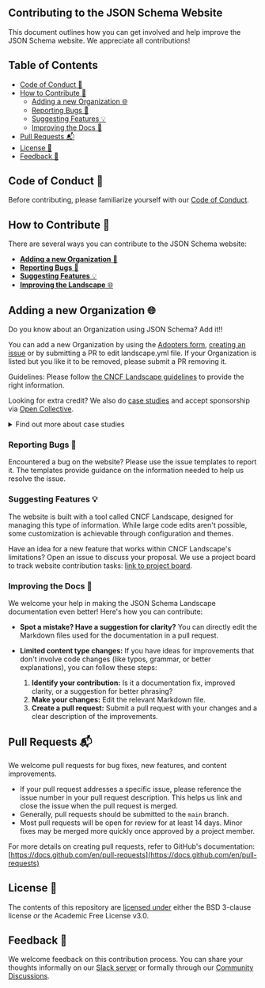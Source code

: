 ## Contributing to the JSON Schema Website

This document outlines how you can get involved and help improve the JSON Schema website. We appreciate all contributions!

## Table of Contents

- [Code of Conduct 📜](#code-of-conduct-)
- [How to Contribute 🚀](#how-to-contribute-)
    - [Adding a new Organization 🌐](#adding-a-new-organization-)
    - [Reporting Bugs 🐞](#reporting-bugs-)
    - [Suggesting Features 💡](#suggesting-features-)
    - [Improving the Docs 🚧](#improving-the-docs-)
- [Pull Requests 📬](#pull-requests-)
- [License 📄](#license-)
- [Feedback 💬](#feedback-)

##  Code of Conduct 📜

Before contributing, please familiarize yourself with our [Code of Conduct](https://github.com/json-schema-org/.github/blob/main/CODE_OF_CONDUCT.md).


##  How to Contribute 🚀

There are several ways you can contribute to the JSON Schema website:

* [**Adding a new Organization** 🐞](#adding-a-new-organization-)
* [**Reporting Bugs** 🐞](#reporting-bugs-)
* [**Suggesting Features** 💡](#suggesting-features-)
* [**Improving the Landscape** 🌐](#improving-the-landscape-)

## Adding a new Organization 🌐

Do you know about an Organization using JSON Schema? Add it!!

You can add a new Organization by using the [Adopters form](https://forms.gle/vyFskw1RshJ55LY46), [creating an issue](https://github.com/json-schema-org/landscape/issues/new?assignees=&labels=Status%3A+triage&projects=&template=add_org.yml&title=%F0%9F%8C%90+Add+new+organisation) or by submitting a PR to edit landscape.yml file. If your Organization is listed but you like it to be removed, please submit a PR removing it.

Guidelines: Please follow [the CNCF Landscape guidelines](https://github.com/cncf/landscapeapp?tab=readme-ov-file#adding-and-managing-landscape-entries) to provide the right information. 

Looking for extra credit? We also do [case studies](https://github.com/orgs/json-schema-org/projects/8/views/2) and accept sponsorship via [Open Collective](https://opencollective.com/json-schema).
<details>
<summary>Find out more about case studies</summary>
If your Organization would like to share more about what you're doing in public, there's a good chance we'd love to collaborate on a case study.

Please reach out to us via [our Slack](https://json-schema.org/slack) or creating a new Issue in this repo.

From experience, these case studies can take some time to develop, write, get approved, and published. It's best if you can find out for sure if you can publish a case study with us as early as possible. If you're at a big organization, you'll likely have to get approval from people who have no idea what you're talking about. Here's some context you can share with them.

By supporting JSON Schema with a case study, you are documenting its success and your smarts in picking it as a solution. JSON Schema case studies help justify the ongoing financial support required to mature, develop, and support the JSON Schema ecosystem. Case studies also demonstrate the strength of the JSON Schema ecosystem in production today. The next case study could be you.
</details>

### Reporting Bugs 🐞

Encountered a bug on the website? Please use the issue templates to report it. The templates provide guidance on the information needed to help us resolve the issue.

### Suggesting Features 💡 

The website is built with a tool called CNCF Landscape, designed for managing this type of information. While large code edits aren't possible, some customization is achievable through configuration and themes.

Have an idea for a new feature that works within CNCF Landscape's limitations? Open an issue to discuss your proposal. We use a project board to track website contribution tasks: [link to project board](https://github.com/orgs/json-schema-org/projects/19).

### Improving the Docs 🚧

We welcome your help in making the JSON Schema Landscape documentation even better! Here's how you can contribute:

* **Spot a mistake? Have a suggestion for clarity?** You can directly edit the Markdown files used for the documentation in a pull request.


* **Limited content type changes:** If you have ideas for improvements that don't involve code changes (like typos, grammar, or better explanations), you can follow these steps:

    1. **Identify your contribution:** Is it a documentation fix, improved clarity, or a suggestion for better phrasing? 
    1. **Make your changes:** Edit the relevant Markdown file.
    1. **Create a pull request:** Submit a pull request with your changes and a clear description of the improvements.

## Pull Requests 📬

We welcome pull requests for bug fixes, new features, and content improvements. 

* If your pull request addresses a specific issue, please reference the issue number in your pull request description. This helps us link and close the issue when the pull request is merged.
* Generally, pull requests should be submitted to the `main` branch.
* Most pull requests will be open for review for at least 14 days. Minor fixes may be merged more quickly once approved by a project member.

For more details on creating pull requests, refer to GitHub's documentation: [https://docs.github.com/en/pull-requests](https://docs.github.com/en/pull-requests)

## License 📄

The contents of this repository are [licensed under](https://github.com/json-schema-org/website/blob/main/CONTRIBUTING.md#-license) either the BSD 3-clause license *or* the Academic Free License v3.0.

## Feedback 💬

We welcome feedback on this contribution process. You can share your thoughts informally on our [Slack server](https://json-schema.org/slack) or formally through our [Community Discussions](https://github.com/orgs/json-schema-org/discussions).
